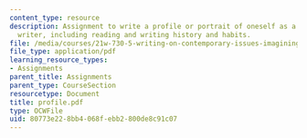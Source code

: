```yaml
---
content_type: resource
description: Assignment to write a profile or portrait of oneself as a reader and
  writer, including reading and writing history and habits.
file: /media/courses/21w-730-5-writing-on-contemporary-issues-imagining-the-future-fall-2007/80773e228bb4068febb2800de8c91c07_profile.pdf
file_type: application/pdf
learning_resource_types:
- Assignments
parent_title: Assignments
parent_type: CourseSection
resourcetype: Document
title: profile.pdf
type: OCWFile
uid: 80773e22-8bb4-068f-ebb2-800de8c91c07
---
```

